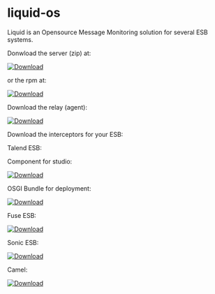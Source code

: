 # liquid-os
Liquid is an Opensource Message Monitoring solution for several ESB systems.

Donwload the server (zip) at:

[ ![Download](https://api.bintray.com/packages/paultegelaar/maven/liquid-os/images/download.svg) ](https://bintray.com/paultegelaar/maven/liquid-os/_latestVersion)

or the rpm at:

[ ![Download](https://api.bintray.com/packages/paultegelaar/RPM/liquid-os/images/download.svg) ](https://bintray.com/paultegelaar/RPM/liquid-os/_latestVersion)

Download the relay (agent):

[ ![Download](https://api.bintray.com/packages/paultegelaar/maven/relay/images/download.svg) ](https://bintray.com/paultegelaar/maven/relay/_latestVersion)

Download the interceptors for your ESB:

Talend ESB:

Component for studio:

[ ![Download](https://api.bintray.com/packages/paultegelaar/maven/liquid-talend-esb-interceptor/images/download.svg) ](https://bintray.com/paultegelaar/maven/liquid-talend-esb-interceptor/_latestVersion)

OSGI Bundle for deployment:

[ ![Download](https://api.bintray.com/packages/paultegelaar/maven/liquid-relay-camel-osgi/images/download.svg) ](https://bintray.com/paultegelaar/maven/liquid-relay-camel-osgi/_latestVersion)

Fuse ESB:

[ ![Download](https://api.bintray.com/packages/paultegelaar/maven/liquid-relay-fuse-esb-interceptor/images/download.svg) ](https://bintray.com/paultegelaar/maven/liquid-relay-fuse-esb-interceptor/_latestVersion)

Sonic ESB:

[ ![Download](https://api.bintray.com/packages/paultegelaar/maven/liquid-relay-sonic-interceptor/images/download.svg) ](https://bintray.com/paultegelaar/maven/liquid-relay-sonic-interceptor/_latestVersion)

Camel:

[ ![Download](https://api.bintray.com/packages/paultegelaar/maven/liquid-relay-camel/images/download.svg) ](https://bintray.com/paultegelaar/maven/liquid-relay-camel/_latestVersion)
